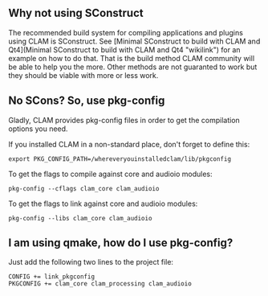 Why not using SConstruct
------------------------

The recommended build system for compiling applications and plugins using CLAM is SConstruct. See [Minimal SConstruct to build with CLAM and Qt4](Minimal SConstruct to build with CLAM and Qt4 "wikilink") for an example on how to do that. That is the build method CLAM community will be able to help you the more. Other methods are not guaranted to work but they should be viable with more or less work.

No SCons? So, use pkg-config
----------------------------

Gladly, CLAM provides pkg-config files in order to get the compilation options you need.

If you installed CLAM in a non-standard place, don't forget to define this:

`export PKG_CONFIG_PATH=/whereveryouinstalledclam/lib/pkgconfig`

To get the flags to compile against core and audioio modules:

`pkg-config --cflags clam_core clam_audioio`

To get the flags to link against core and audioio modules:

`pkg-config --libs clam_core clam_audioio`

I am using qmake, how do I use pkg-config?
------------------------------------------

Just add the following two lines to the project file:

`CONFIG += link_pkgconfig`
`PKGCONFIG += clam_core clam_processing clam_audioio`
